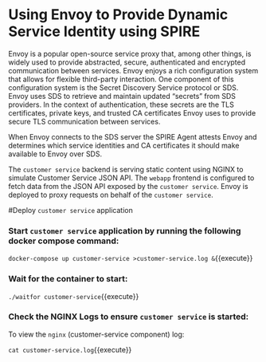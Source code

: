# Using Envoy to Provide Dynamic Service Identity using SPIRE

Envoy is a popular open-source service proxy that, among other things, is widely used to provide abstracted, secure, authenticated and encrypted communication between services. Envoy enjoys a rich configuration system that allows for flexible third-party interaction.
One component of this configuration system is the Secret Discovery Service protocol or SDS. Envoy uses SDS to retrieve and maintain updated “secrets” from SDS providers. In the context of authentication, these secrets are the TLS certificates, private keys, and trusted CA certificates Envoy uses to provide secure TLS communication between services.

When Envoy connects to the SDS server the SPIRE Agent attests Envoy and determines which service identities and CA certificates it should make available to Envoy over SDS.

The `customer service` backend is serving static content using NGINX to simulate Customer Service JSON API. The
`webapp` frontend is configured to fetch data from the JSON API exposed by the `customer service`. Envoy is deployed to proxy requests on behalf of the `customer service`.

#Deploy `customer service` application

### Start  `customer service` application by running the following docker compose command:

`docker-compose up customer-service >customer-service.log &`{{execute}}

### Wait for the container to start:

`./waitfor customer-service`{{execute}}

### Check the NGINX Logs to ensure  `customer service` is started:

To view the `nginx` (customer-service component) log:

`cat customer-service.log`{{execute}}
